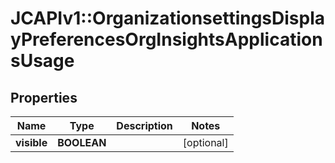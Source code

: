 # JCAPIv1::OrganizationsettingsDisplayPreferencesOrgInsightsApplicationsUsage

## Properties
Name | Type | Description | Notes
------------ | ------------- | ------------- | -------------
**visible** | **BOOLEAN** |  | [optional] 

